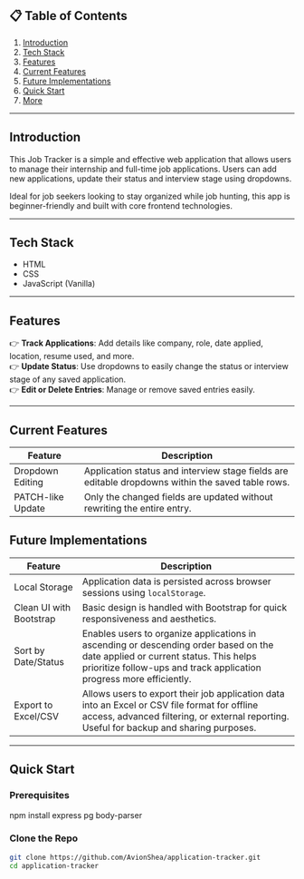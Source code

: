 ## 📋 <a name="table">Table of Contents</a>

1. [Introduction](#introduction)
2. [Tech Stack](#tech-stack)
3. [Features](#features)
4. [Current Features](#current-features)
5. [Future Implementations](#future-implementation)
6. [Quick Start](#quick-start)
7. [More](#more)

---

## <a name="introduction">Introduction</a>

This Job Tracker is a simple and effective web application that allows users to manage their internship and full-time job applications. Users can add new applications, update their status and interview stage using dropdowns.

Ideal for job seekers looking to stay organized while job hunting, this app is beginner-friendly and built with core frontend technologies.

---

## <a name="tech-stack">Tech Stack</a>

- HTML
- CSS
- JavaScript (Vanilla)

---

## <a name="features">Features</a>

👉 **Track Applications**: Add details like company, role, date applied, location, resume used, and more.  
👉 **Update Status**: Use dropdowns to easily change the status or interview stage of any saved application.  
👉 **Edit or Delete Entries**: Manage or remove saved entries easily.

---

## <a name="current-feature">Current Features</a>

| Feature           | Description                                                                                       |
| ----------------- | ------------------------------------------------------------------------------------------------- |
| Dropdown Editing  | Application status and interview stage fields are editable dropdowns within the saved table rows. |
| PATCH-like Update | Only the changed fields are updated without rewriting the entire entry.                           |

## <a name="future-implementation">Future Implementations</a>

| Feature                 | Description                                                                                                                                                                                            |
| ----------------------- | ------------------------------------------------------------------------------------------------------------------------------------------------------------------------------------------------------ |
| Local Storage           | Application data is persisted across browser sessions using `localStorage`.                                                                                                                            |
| Clean UI with Bootstrap | Basic design is handled with Bootstrap for quick responsiveness and aesthetics.                                                                                                                        |
| Sort by Date/Status     | Enables users to organize applications in ascending or descending order based on the date applied or current status. This helps prioritize follow-ups and track application progress more efficiently. |
| Export to Excel/CSV     | Allows users to export their job application data into an Excel or CSV file format for offline access, advanced filtering, or external reporting. Useful for backup and sharing purposes.              |

---

## <a name="quick-start">Quick Start</a>

### **Prerequisites**

npm install express pg body-parser

### **Clone the Repo**

```bash
git clone https://github.com/AvionShea/application-tracker.git
cd application-tracker
```
